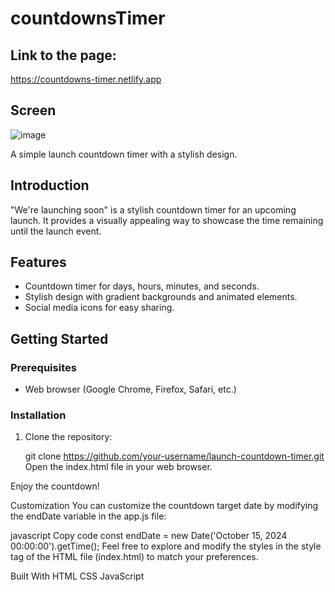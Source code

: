 # countdownsTimer

## Link to the page: 

https://countdowns-timer.netlify.app

## Screen

![image](https://github.com/SebastianK2000/countdownsTimer/assets/127401994/c0f4074c-c37b-42ff-ac26-e71f0f9ca6d0)



A simple launch countdown timer with a stylish design.

## Introduction

"We're launching soon" is a stylish countdown timer for an upcoming launch. It provides a visually appealing way to showcase the time remaining until the launch event.

## Features

- Countdown timer for days, hours, minutes, and seconds.
- Stylish design with gradient backgrounds and animated elements.
- Social media icons for easy sharing.

## Getting Started

### Prerequisites

- Web browser (Google Chrome, Firefox, Safari, etc.)

### Installation

1. Clone the repository:

   git clone https://github.com/your-username/launch-countdown-timer.git
Open the index.html file in your web browser.

Enjoy the countdown!

Customization
You can customize the countdown target date by modifying the endDate variable in the app.js file:

javascript
Copy code
const endDate = new Date('October 15, 2024 00:00:00').getTime();
Feel free to explore and modify the styles in the style tag of the HTML file (index.html) to match your preferences.

Built With
HTML
CSS
JavaScript

